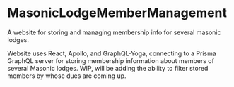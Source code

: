 # MasonicLodgeMemberManagement
A website for storing and managing membership info for several masonic lodges.

Website uses React, Apollo, and GraphQL-Yoga, connecting to a Prisma GraphQL server for storing membership information about members of several Masonic lodges. WIP, will be adding the ability to filter stored members by whose dues are coming up.
